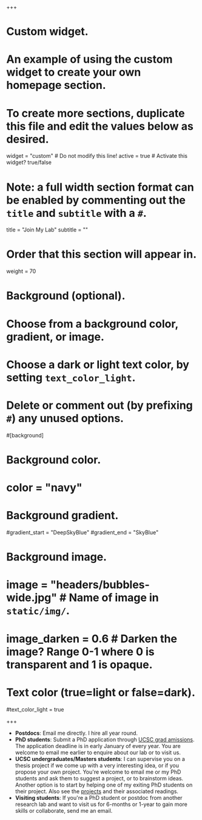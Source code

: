 +++
# Custom widget.
# An example of using the custom widget to create your own homepage section.
# To create more sections, duplicate this file and edit the values below as desired.
widget = "custom"  # Do not modify this line!
active = true  # Activate this widget? true/false

# Note: a full width section format can be enabled by commenting out the `title` and `subtitle` with a `#`.
title = "Join My Lab"
subtitle = ""

# Order that this section will appear in.
weight = 70

# Background (optional).
#   Choose from a background color, gradient, or image.
#   Choose a dark or light text color, by setting `text_color_light`.
#   Delete or comment out (by prefixing `#`) any unused options.
#[background]
  # Background color.
  # color = "navy"
  
  # Background gradient.
  #gradient_start = "DeepSkyBlue"
  #gradient_end = "SkyBlue"
  
  # Background image.
  # image = "headers/bubbles-wide.jpg"  # Name of image in `static/img/`.
  # image_darken = 0.6  # Darken the image? Range 0-1 where 0 is transparent and 1 is opaque.

  # Text color (true=light or false=dark).
  #text_color_light = true
  
+++

* **Postdocs**: Email me directly. I hire all year round.
* **PhD students**: Submit a PhD application through [UCSC grad amissions](https://applygrad.ucsc.edu/apply/). The application deadline is in early January of every year. You are welcome to email me earlier to enquire about our lab or to visit us. 
* **UCSC undergraduates/Masters students**: I can supervise you on a thesis project if we come up with a very interesting idea, or if you propose your own project. You're welcome to email me or my PhD students and ask them to suggest a project, or to brainstorm ideas. Another option is to start by helping one of my exiting PhD students on their project. Also see the [projects](#projects) and their associated readings.
* **Visiting students**: If you're a PhD student or postdoc  from another research lab and want to visit us for 6-months or 1-year to gain more skills or collaborate, send me an email. 
